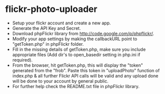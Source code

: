 flickr-photo-uploader
=====================
  * Setup your flickr account and create a new app.
  * Generate the API Key and Secret.
  * Download phpFlickr library from http://code.google.com/p/phpflickr/.
  * Modify your app settings by making the callbackURL point to "getToken.php" in phpFlickr folder.
  * Fill in the missing details of getToken.php, make sure you include appropriate files (Add dir's to open_basedir setting in php.ini if required).   
  * From the browser, hit getToken.php, this will display the "token" generated from the "frob". Paste this token in "uploadPhoto" function of index.php &  all further Flickr API calls will be valid and any upload done will be done to your account by general public.
  * For further help check the README.txt file in phpFlickr library.
